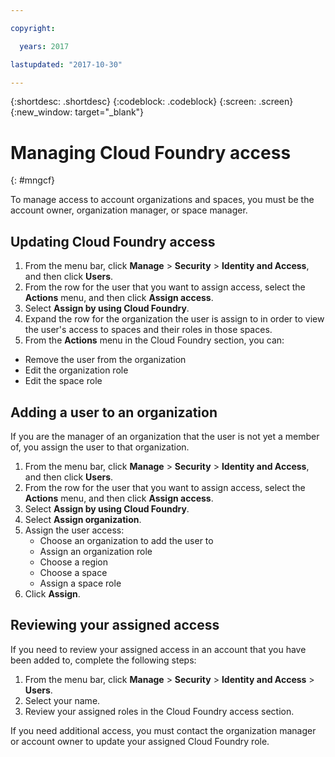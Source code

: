```yaml
---

copyright:

  years: 2017

lastupdated: "2017-10-30"

---
```


{:shortdesc: .shortdesc}
{:codeblock: .codeblock}
{:screen: .screen}
{:new_window: target="_blank"}

# Managing Cloud Foundry access
{: #mngcf}

To manage access to account organizations and spaces, you must be the account owner, organization manager, or space manager.

## Updating Cloud Foundry access

1. From the menu bar, click **Manage** &gt; **Security** &gt; **Identity and Access**, and then click **Users**.
2. From the row for the user that you want to assign access, select the **Actions** menu, and then click **Assign access**.
3. Select **Assign by using Cloud Foundry**.
4. Expand the row for the organization the user is assign to in order to view the user's access to spaces and their roles in those spaces.
5. From the **Actions** menu in the Cloud Foundry section, you can:

  * Remove the user from the organization
  * Edit the organization role
  * Edit the space role

## Adding a user to an organization

If you are the manager of an organization that the user is not yet a member of, you assign the user to that organization.

1. From the menu bar, click **Manage** &gt; **Security** &gt; **Identity and Access**, and then click **Users**.
2. From the row for the user that you want to assign access, select the **Actions** menu, and then click **Assign access**.
3. Select **Assign by using Cloud Foundry**.
4. Select **Assign organization**.
5. Assign the user access:
   * Choose an organization to add the user to
   * Assign an organization role
   * Choose a region
   * Choose a space
   * Assign a space role
6. Click **Assign**.

## Reviewing your assigned access

If you need to review your assigned access in an account that you have been added to, complete the following steps:

1. From the menu bar, click **Manage** &gt; **Security** &gt; **Identity and Access** &gt; **Users**.
2. Select your name.
3. Review your assigned roles in the Cloud Foundry access section.

If you need additional access, you must contact the organization manager or account owner to update your assigned Cloud Foundry role.

